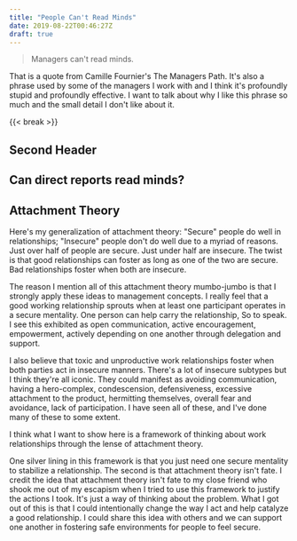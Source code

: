 ```yaml
---
title: "People Can't Read Minds"
date: 2019-08-22T00:46:27Z
draft: true
---
```


> Managers can't read minds.

That is a quote from Camille Fournier's The Managers Path.  It's also a phrase used by some of the managers I work with and I think it's profoundly stupid and profoundly effective.  I want to talk about why I like this phrase so much and the small detail I don't like about it.


{{< break >}}
## Second Header


## Can direct reports read minds?

## Attachment Theory

Here's my generalization of attachment theory: "Secure" people do well in relationships; "Insecure" people don't do well due to a myriad of reasons.  Just over half of people are secure.  Just under half are insecure.  The twist is that good relationships can foster as long as one of the two are secure.  Bad relationships foster when both are insecure.

The reason I mention all of this attachment theory mumbo-jumbo is that I strongly apply these ideas to management concepts.  I really feel that a good working relationship sprouts when at least one participant operates in a secure mentality.  One person can help carry the relationship, So to speak.  I see this exhibited as open communication, active encouragement, empowerment, actively depending on one another through delegation and support.

I also believe that toxic and unproductive work relationships foster when both parties act in insecure manners.  There's a lot of insecure subtypes but I think they're all iconic.  They could manifest as avoiding communication, having a hero-complex, condescension, defensiveness, excessive attachment to the product, hermitting themselves, overall fear and avoidance, lack of participation.  I have seen all of these, and I've done many of these to some extent.

I think what I want to show here is a framework of thinking about work relationships through the lense of attachment theory.

One silver lining in this framework is that you just need one secure mentality to stabilize a relationship.  The second is that attachment theory isn't fate.  I credit the idea that attachment theory isn't fate to my close friend who shook me out of my escapism when I tried to use this framework to justify the actions I took.  It's just a way of thinking about the problem.  What I got out of this is that I could intentionally change the way I act and help catalyze a good relationship.  I could share this idea with others and we can support one another in fostering safe environments for people to feel secure.  









